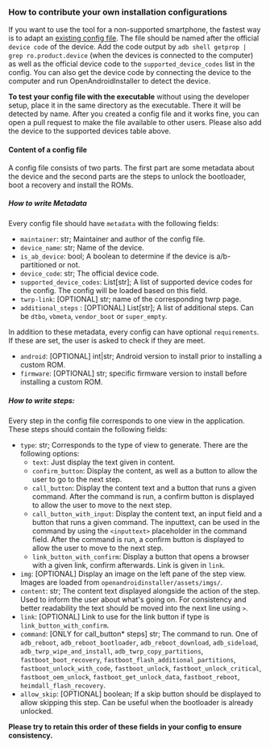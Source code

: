 ### How to contribute your own installation configurations

If you want to use the tool for a non-supported smartphone, the fastest way is to adapt an [existing config file](https://github.com/openandroidinstaller-dev/openandroidinstaller/tree/main/openandroidinstaller/assets/configs). The file should be named after the official `device code` of the device. Add the code output by `adb shell getprop | grep ro.product.device` (when the devices is connected to the computer) as well as the official device code to the `supported_device_codes` list in the config. You can also get the device code by connecting the device to the computer and run OpenAndroidInstaller to detect the device.

**To test your config file with the executable** without using the developer setup, place it in the same directory as the executable. There it will be detected by name. After you created a config file and it works fine, you can open a pull request to make the file available to other users. Please also add the device to the supported devices table above.

#### Content of a config file

A config file consists of two parts. The first part are some metadata about the device and the second parts are the steps to unlock the bootloader, boot a recovery and install the ROMs.

##### How to write Metadata
Every config file should have `metadata` with the following fields:
- `maintainer`: str; Maintainer and author of the config file.
- `device_name`: str; Name of the device.
- `is_ab_device`: bool; A boolean to determine if the device is a/b-partitioned or not.
- `device_code`: str; The official device code.
- `supported_device_codes`: List[str]; A list of supported device codes for the config. The config will be loaded based on this field.
- `twrp-link`: [OPTIONAL] str; name of the corresponding twrp page.
- `additional_steps` : [OPTIONAL] List[str]; A list of additional steps. Can be `dtbo`, `vbmeta`, `vendor_boot` or `super_empty`.

In addition to these metadata, every config can have optional `requirements`. If these are set, the user is asked to check if they are meet.
- `android`: [OPTIONAL] int|str; Android version to install prior to installing a custom ROM.
- `firmware`: [OPTIONAL] str; specific firmware version to install before installing a custom ROM.

##### How to write steps:
Every step in the config file corresponds to one view in the application. These steps should contain the following fields:
- `type`: str; Corresponds to the type of view to generate. There are the following options:
  - `text`: Just display the text given in content.
  - `confirm_button`: Display the content, as well as a button to allow the user to go to the next step.
  - `call_button`: Display the content text and a button that runs a given command. After the command is run, a confirm button is displayed to allow the user to move to the next step.
  - `call_button_with_input`: Display the content text, an input field and a button that runs a given command. The inputtext, can be used in the command by using the `<inputtext>` placeholder in the command field. After the command is run, a confirm button is displayed to allow the user to move to the next step.
  - `link_button_with_confirm`: Display a button that opens a browser with a given link, confirm afterwards. Link is given in `link`.
- `img`: [OPTIONAL] Display an image on the left pane of the step view. Images are loaded from `openandroidinstaller/assets/imgs/`.
- `content`: str; The content text displayed alongside the action of the step. Used to inform the user about what's going on. For consistency and better readability the text should be moved into the next line using `>`.
- `link`: [OPTIONAL] Link to use for the link button if type is `link_button_with_confirm`.
- `command`: [ONLY for call_button* steps] str; The command to run. One of `adb_reboot`, `adb_reboot_bootloader`, `adb_reboot_download`, `adb_sideload`, `adb_twrp_wipe_and_install`, `adb_twrp_copy_partitions`, `fastboot_boot_recovery`, `fastboot_flash_additional_partitions`, `fastboot_unlock_with_code`, `fastboot_unlock`, `fastboot_unlock_critical`, `fastboot_oem_unlock`, `fastboot_get_unlock_data`, `fastboot_reboot`, `heimdall_flash_recovery`.
- `allow_skip`: [OPTIONAL] boolean; If a skip button should be displayed to allow skipping this step. Can be useful when the bootloader is already unlocked.

**Please try to retain this order of these fields in your config to ensure consistency.**

